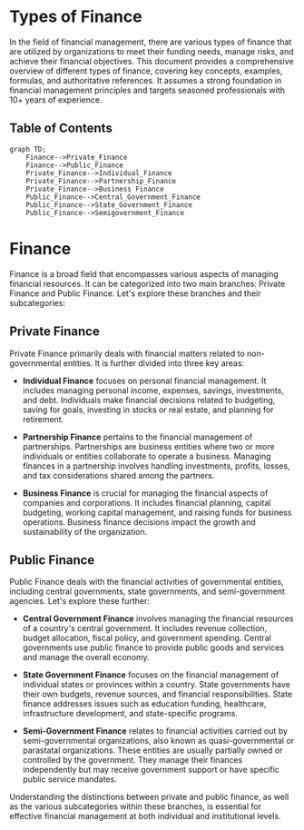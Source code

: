 # Types of Finance

In the field of financial management, there are various types of finance that are utilized by organizations to meet their funding needs, manage risks, and achieve their financial objectives. This document provides a comprehensive overview of different types of finance, covering key concepts, examples, formulas, and authoritative references. It assumes a strong foundation in financial management principles and targets seasoned professionals with 10+ years of experience.

## Table of Contents

``` mermaid
graph TD;
    Finance-->Private_Finance
    Finance-->Public_Finance
    Private_Finance-->Individual_Finance
    Private_Finance-->Partnership_Finance
    Private_Finance-->Business Finance
    Public_Finance-->Central_Government_Finance
    Public_Finance-->State_Government_Finance
    Public_Finance-->Semigovernment_Finance
```


# Finance

Finance is a broad field that encompasses various aspects of managing financial resources. It can be categorized into two main branches: Private Finance and Public Finance. Let's explore these branches and their subcategories:

## Private Finance

Private Finance primarily deals with financial matters related to non-governmental entities. It is further divided into three key areas:

- **Individual Finance** focuses on personal financial management. It includes managing personal income, expenses, savings, investments, and debt. Individuals make financial decisions related to budgeting, saving for goals, investing in stocks or real estate, and planning for retirement.

- **Partnership Finance** pertains to the financial management of partnerships. Partnerships are business entities where two or more individuals or entities collaborate to operate a business. Managing finances in a partnership involves handling investments, profits, losses, and tax considerations shared among the partners.

- **Business Finance** is crucial for managing the financial aspects of companies and corporations. It includes financial planning, capital budgeting, working capital management, and raising funds for business operations. Business finance decisions impact the growth and sustainability of the organization.

## Public Finance

Public Finance deals with the financial activities of governmental entities, including central governments, state governments, and semi-government agencies. Let's explore these further:

- **Central Government Finance** involves managing the financial resources of a country's central government. It includes revenue collection, budget allocation, fiscal policy, and government spending. Central governments use public finance to provide public goods and services and manage the overall economy.

- **State Government Finance** focuses on the financial management of individual states or provinces within a country. State governments have their own budgets, revenue sources, and financial responsibilities. State finance addresses issues such as education funding, healthcare, infrastructure development, and state-specific programs.

- **Semi-Government Finance** relates to financial activities carried out by semi-governmental organizations, also known as quasi-governmental or parastatal organizations. These entities are usually partially owned or controlled by the government. They manage their finances independently but may receive government support or have specific public service mandates.

Understanding the distinctions between private and public finance, as well as the various subcategories within these branches, is essential for effective financial management at both individual and institutional levels.
